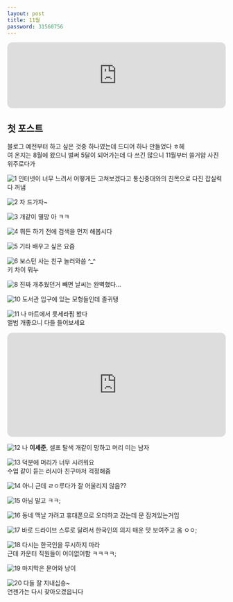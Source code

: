 ```yaml
---
layout: post
title: 11월
password: 31560756
---
```

  
<iframe style="border-radius:12px" src="https://open.spotify.com/embed/track/0tiy2KHO73xlXbjdsNr59w?utm_source=generator" width="100%" height="152" frameBorder="0" allowfullscreen="" allow="autoplay; clipboard-write; encrypted-media; fullscreen; picture-in-picture" loading="lazy"></iframe>

## 첫 포스트
블로그 예전부터 하고 싶은 것중 하나였는데 드디어 하나 만들었다 ㅎ헤  
여 온지는 8월에 왔으니 벌써 5달이 되어가는데 다 쓰긴 많으니 11월부터 쓸거얌 사진 위주로다가  
  
![1](https://drive.google.com/uc?id=17qo3ZgJS-ReV6fADosvHARX3meOXVyZ_)
인터넷이 너무 느려서 어떻게든 고쳐보겠다고 통신중대와의 친목으로 다진 잡실력 다 꺼냄  
  
![2](https://drive.google.com/uc?id=19pbJMuYwV2zpyCQIbXbemVaZzFQxrK0h)
자 드가자~  
  
![3](https://drive.google.com/uc?id=1yM9J_fsfYwg0EVEZRuITs0p7UqDJwclq)
개같이 멸망 아 ㅋㅋ  
  
![4](https://drive.google.com/uc?id=1qnhReRjTyKuUPG6gDhIvPJBR8ulWM2sS)
뭐든 하기 전에 검색을 먼저 해봅시다  
  
![5](https://drive.google.com/uc?id=1Tn5U1tn5KGw6IrsKWauILBELrfUH1ATi)
기타 배우고 싶은 요즘  
  
![6](https://drive.google.com/uc?id=1XRm074zALCTx_LuHP54d-F7nOFie5-xS)
보스턴 사는 친구 놀러와씀 ^_^  
키 차이 뭐누  
  
![8](https://drive.google.com/uc?id=10dIPHYr2CnTR5yfLiJk8I9rtuc6X4OO8)
진짜 개추웠던거 빼면 날씨는 완벽했다...  
  
![10](https://drive.google.com/uc?id=1_rNgoFPdOb-NmpIXBjxNfOT1XGKrQ_7A)
도서관 입구에 있는 모형들인데 졸귀탱  
  
![11](https://drive.google.com/uc?id=1RLegt_zkb2ZHsaYTKLoFJfxDWiQ9_k91)
나 마트에서 릇세라핌 봤다  
앨범 개좋으니 다들 들어보세요  
<iframe style="border-radius:12px" src="https://open.spotify.com/embed/album/3u0ggfmK0vjuHMNdUbtaa9?utm_source=generator&theme=0" width="100%" height="240" frameBorder="0" allowfullscreen="" allow="autoplay; clipboard-write; encrypted-media; fullscreen; picture-in-picture" loading="lazy"></iframe>  
  
![12](https://drive.google.com/uc?id=1QgQkZ_ISHqe0WoZUKc7O_JknWx6h0URX)
나 __이세준__, 셀프 탈색 개같이 망하고 머리 미는 남자  
  
![13](https://drive.google.com/uc?id=1YFFvHC3yOq7BTZ4WH-jTS7QptKW1SkpH)
덕분에 머리가 너무 시려워요  
수업 같이 듣는 러시아 친구마저 걱정해줌  
  
![14](https://drive.google.com/uc?id=11W-h1-qZTsi6dEmkShwCvk9Z2Z_x85NU)
아니 근데 ㄹㅇ루다가 잘 어울리지 않음??  
  
![15](https://drive.google.com/uc?id=1gbwcyJCiT3FvK5_2x4T4QhxpS-VaGdm5)
아님 말고 ㅋㅋ;  
  
![16](https://drive.google.com/uc?id=1qxFg_UwqhLlkMztHnK0PkvzS9Awhw2-J)
동네 맥날 가려고 휴대폰으로 오더하고 갔는데 문 잠겨있는거임  
  
![17](https://drive.google.com/uc?id=1azvhLt8PxI9hmkRsFVh_Vgy75e6WIOYX)
바로 드라이브 스루로 달려서 한국인의 의지 매운 맛 보여주고 옴 ㅇㅇ;  
  
![18](https://drive.google.com/uc?id=1qHx4oZyz3IEkV2COCt6JyWdXaUEJrCEw)
다시는 한국인을 무시하지 마라  
근데 카운터 직원들이 어이없어함 ㅋㅋㅋㅋ;  
  
![19](https://drive.google.com/uc?id=10RMTXT2kYz58qHA8QtoHZjG2SDsg-u5u)
마지막은 문어와 냥이  
  
![20](https://drive.google.com/uc?id=1V5g7dubapmL-RbE7IW8QuxqmuzWG8ikl)
다들 잘 지내십숑~  
언젠가는 다시 찾아오겠읍니다